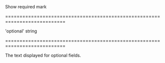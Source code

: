 <!--**
/*-------------------------------------------
    Auto-generated file. Do not modify.
-------------------------------------------

**-->
<!--d-->Show required mark<!--/d-->
===========================================================================
<!--default-->'optional'<!--/default-->
<!--type-->string<!--/type-->
===========================================================================

<!--shortDescription-->
The text displayed for optional fields.
<!--/shortDescription-->

<!--fullDescription-->

<!--/fullDescription-->